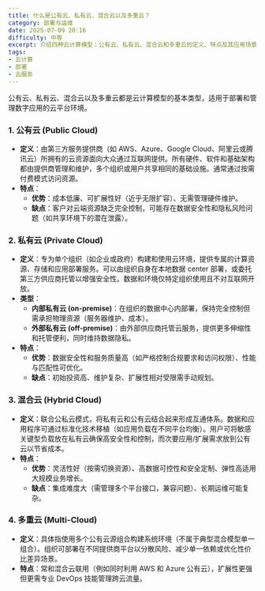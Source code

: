 ```yaml
---
title: 什么是公有云、私有云、混合云以及多重云？
category: 部署与运维
date: 2025-07-09 20:16
difficulty: 中等
excerpt: 介绍四种云计算模型：公有云、私有云、混合云和多重云的定义、特点及其应用场景。
tags:
- 云计算
- 部署
- 云服务
---
```

公有云、私有云、混合云以及多重云都是云计算模型的基本类型，适用于部署和管理数字应用的云平台环境。

### 1. 公有云 (Public Cloud)

- **定义**：由第三方服务提供商（如 AWS、Azure、Google Cloud、阿里云或腾讯云）所拥有的云资源面向大众通过互联网提供。所有硬件、软件和基础架构都由提供商管理和维护，多个组织或用户共享相同的基础设施。通常通过按需付费模式访问资源。
- **特点**：
  - **优势**：成本低廉、可扩展性好（近乎无限扩容）、无需管理硬件维护。
  - **缺点**：客户对云端资源缺乏完全控制，可能存在数据安全性和隐私风险问题（如共享环境下的潜在泄露）。

### 2. 私有云 (Private Cloud)

- **定义**：专为单个组织（如企业或政府）构建和使用云环境，提供专属的计算资源、存储和应用部署服务。可以由组织自身在本地数据 center 部署，或委托第三方供应商托管以增强安全性。数据和环境仅特定组织使用且不对互联网开放。
- **类型**：
  - **内部私有云 (on-premise)**：在组织的数据中心内部署，保持完全控制但需承担物理资源（服务器维护、成本）。
  - **外部私有云 (off-premise)**：由外部供应商托管云服务，提供更多伸缩性和托管便利，同时维持数据隐私。
- **特点**：
  - **优势**：数据安全性和服务质量高（如严格控制合规要求和访问权限）、性能与匹配性可优化。
  - **缺点**：初始投资高、维护复杂、扩展性相对受限需手动规划。

### 3. 混合云 (Hybrid Cloud)

- **定义**：联合公私云模式，将私有云和公有云结合起来形成互通体系。数据和应用程序可通过标准化技术移植（如应用负载在不同平台均衡）。用户可将敏感关键型负载放在私有云确保高安全性和控制，而次要应用/扩展需求放到公有云以节省成本。
- **特点**：
  - **优势**：灵活性好（按需切换资源）、高数据可控性和安全定制、弹性高适用大规模业务增长。
  - **缺点**：集成难度大（需管理多个平台接口，兼容问题）、长期运维可能复杂。

### 4. 多重云 (Multi-Cloud)

- **定义**：具体指使用多个公有云源组合构建系统环境（不属于典型混合模型单一组合）。组织可部署在不同提供商平台以分散风险、减少单一依赖或优化性价比差异场景。
- **特点**：常和混合云联用（例如同时利用 AWS 和 Azure 公有云），扩展性更强但更需专业 DevOps 技能管理跨云流量。
